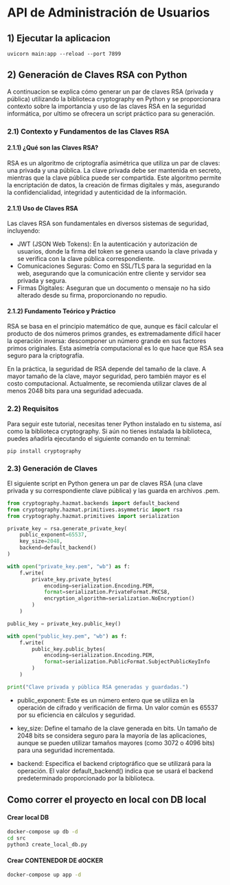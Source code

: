 # API de Administración de Usuarios

## 1) Ejecutar la aplicacion

```shell
uvicorn main:app --reload --port 7899
```


## 2) Generación de Claves RSA con Python

A continuacion se explica cómo generar un par de claves RSA (privada y pública) utilizando la biblioteca cryptography en Python y se proporcionara contexto sobre la importancia y uso de las claves RSA en la seguridad informática, por ultimo se ofrecera un script práctico para su generación.


### 2.1) Contexto y Fundamentos de las Claves RSA

#### 2.1.1) ¿Qué son las Claves RSA?
RSA es un algoritmo de criptografía asimétrica que utiliza un par de claves: una privada y una pública. La clave privada debe ser mantenida en secreto, mientras que la clave pública puede ser compartida. Este algoritmo permite la encriptación de datos, la creación de firmas digitales y más, asegurando la confidencialidad, integridad y autenticidad de la información.


#### 2.1.1) Uso de Claves RSA
Las claves RSA son fundamentales en diversos sistemas de seguridad, incluyendo:

* JWT (JSON Web Tokens): En la autenticación y autorización de usuarios, donde la firma del token se genera usando la clave privada y se verifica con la clave pública correspondiente.
* Comunicaciones Seguras: Como en SSL/TLS para la seguridad en la web, asegurando que la comunicación entre cliente y servidor sea privada y segura.
* Firmas Digitales: Aseguran que un documento o mensaje no ha sido alterado desde su firma, proporcionando no repudio.

#### 2.1.2) Fundamento Teórico y Práctico
RSA se basa en el principio matemático de que, aunque es fácil calcular el producto de dos números primos grandes, es extremadamente difícil hacer la operación inversa: descomponer un número grande en sus factores primos originales. Esta asimetría computacional es lo que hace que RSA sea seguro para la criptografía.

En la práctica, la seguridad de RSA depende del tamaño de la clave. A mayor tamaño de la clave, mayor seguridad, pero también mayor es el costo computacional. Actualmente, se recomienda utilizar claves de al menos 2048 bits para una seguridad adecuada.


### 2.2) Requisitos
Para seguir este tutorial, necesitas tener Python instalado en tu sistema, así como la biblioteca cryptography. Si aún no tienes instalada la biblioteca, puedes añadirla ejecutando el siguiente comando en tu terminal:

```shell
pip install cryptography
```

### 2.3) Generación de Claves

El siguiente script en Python genera un par de claves RSA (una clave privada y su correspondiente clave pública) y las guarda en archivos .pem.

```python
from cryptography.hazmat.backends import default_backend
from cryptography.hazmat.primitives.asymmetric import rsa
from cryptography.hazmat.primitives import serialization

private_key = rsa.generate_private_key(
    public_exponent=65537,
    key_size=2048,
    backend=default_backend()
)

with open("private_key.pem", "wb") as f:
    f.write(
        private_key.private_bytes(
            encoding=serialization.Encoding.PEM,
            format=serialization.PrivateFormat.PKCS8,
            encryption_algorithm=serialization.NoEncryption()
        )
    )

public_key = private_key.public_key()

with open("public_key.pem", "wb") as f:
    f.write(
        public_key.public_bytes(
            encoding=serialization.Encoding.PEM,
            format=serialization.PublicFormat.SubjectPublicKeyInfo
        )
    )

print("Clave privada y pública RSA generadas y guardadas.")
```

* public_exponent: Este es un número entero que se utiliza en la operación de cifrado y verificación de firma. Un valor común es 65537 por su eficiencia en cálculos y seguridad.

* key_size: Define el tamaño de la clave generada en bits. Un tamaño de 2048 bits se considera seguro para la mayoría de las aplicaciones, aunque se pueden utilizar tamaños mayores (como 3072 o 4096 bits) para una seguridad incrementada.

* backend: Especifica el backend criptográfico que se utilizará para la operación. El valor default_backend() indica que se usará el backend predeterminado proporcionado por la biblioteca.


## Como correr el proyecto en local con DB local

#### Crear local DB
```bash
docker-compose up db -d
cd src
python3 create_local_db.py
```

#### Crear CONTENEDOR DE dOCKER
```bash
docker-compose up app -d
```
